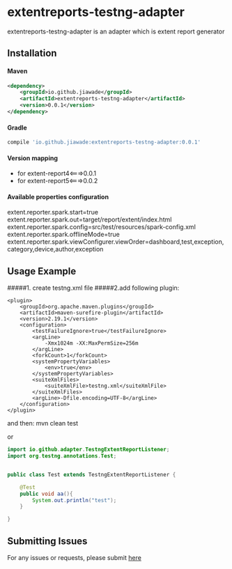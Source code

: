 
# extentreports-testng-adapter #

extentreports-testng-adapter is an adapter which is extent report generator 

## Installation

#### Maven
````xml
<dependency>
    <groupId>io.github.jiawade</groupId>
    <artifactId>extentreports-testng-adapter</artifactId>
    <version>0.0.1</version>
</dependency>
````

#### Gradle
````gradle
compile 'io.github.jiawade:extentreports-testng-adapter:0.0.1'
````

#### Version mapping
* for extent-report4<===>0.0.1
* for extent-report5<===>0.0.2


#### Available properties configuration
extent.reporter.spark.start=true
extent.reporter.spark.out=target/report/extent/index.html
extent.reporter.spark.config=src/test/resources/spark-config.xml
extent.reporter.spark.offlineMode=true
extent.reporter.spark.viewConfigurer.viewOrder=dashboard,test,exception,category,device,author,exception


## Usage Example
#####1. create testng.xml file
#####2.add following plugin:
````
<plugin>
    <groupId>org.apache.maven.plugins</groupId>
    <artifactId>maven-surefire-plugin</artifactId>
    <version>2.19.1</version>
    <configuration>
        <testFailureIgnore>true</testFailureIgnore>
        <argLine>
            -Xmx1024m -XX:MaxPermSize=256m
        </argLine>
        <forkCount>1</forkCount>
        <systemPropertyVariables>
            <env>true</env>
        </systemPropertyVariables>
        <suiteXmlFiles>
            <suiteXmlFile>testng.xml</suiteXmlFile>
        </suiteXmlFiles>
        <argLine>-Dfile.encoding=UTF-8</argLine>
    </configuration>
</plugin>
````
and then: mvn clean test

or
````java
import io.github.adapter.TestngExtentReportListener;
import org.testng.annotations.Test;


public class Test extends TestngExtentReportListener {

    @Test
    public void aa(){
        System.out.println("test");
    }

}
````

## Submitting Issues
For any issues or requests, please submit [here](https://github.com/jiawade/extentreports-testng-adapter/issues)

